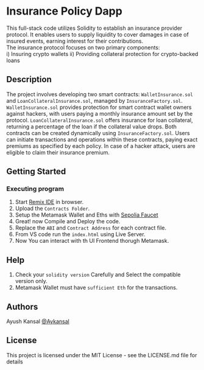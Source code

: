 # Insurance Policy Dapp

This full-stack code utilizes Solidity to establish an insurance provider protocol. It enables users to supply liquidity to cover damages in case of insured events, earning interest for their contributions.
<br>
The insurance protocol focuses on two primary components: <br>
i) Insuring crypto wallets
ii) Providing collateral protection for crypto-backed loans

## Description

The project involves developing two smart contracts: `WalletInsurance.sol` and `LoanCollateralInsurance.sol`, managed by `InsuranceFactory.sol`. `WalletInsurance.sol` provides protection for smart contract wallet owners against hackers, with users paying a monthly insurance amount set by the protocol. `LoanCollateralInsurance.sol` offers insurance for loan collateral, returning a percentage of the loan if the collateral value drops. Both contracts can be created dynamically using `InsuranceFactory.sol`. Users can initiate transactions and operations within these contracts, paying exact premiums as specified by each policy. In case of a hacker attack, users are eligible to claim their insurance premium.

## Getting Started

### Executing program

1. Start [Remix IDE](https://remix.ethereum.org/) in browser.
2. Upload the `Contracts Folder`.
3. Setup the Metamask Wallet and Eths with [Sepolia Faucet](https://faucets.chain.link/sepolia)
4. Great! now Compile and Deploy the code.
5. Replace the `ABI` and `Contract Address` for each contract file.
6. From VS code run the `index.html` using Live Server.
7. Now You can interact with th UI Frontend thorugh Metamask.

## Help

1. Check your `solidity version` Carefully and Select the compatible version only.
2. Metamask Wallet must have `sufficient Eth` for the transactions.

## Authors

Ayush Kansal
[@Aykansal](https://linkedin.com/aykansal)

## License

This project is licensed under the MIT License - see the LICENSE.md file for details
